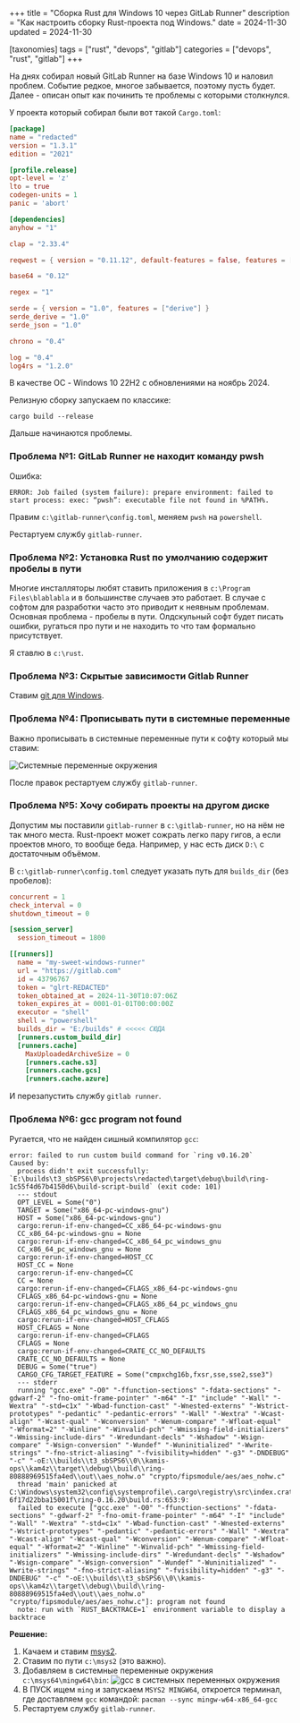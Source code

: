 +++
title = "Сборка Rust для Windows 10 через GitLab Runner"
description = "Как настроить сборку Rust-проекта под Windows."
date = 2024-11-30
updated = 2024-11-30

[taxonomies]
tags = ["rust", "devops", "gitlab"]
categories = ["devops", "rust", "gitlab"]
+++

На днях собирал новый GitLab Runner на базе Windows 10 и наловил проблем. Событие редкое, многое забывается, поэтому пусть будет.
Далее - описан опыт как починить те проблемы с которыми столкнулся.

У проекта который собирал были вот такой `Cargo.toml`:

```toml
[package]
name = "redacted"
version = "1.3.1"
edition = "2021"

[profile.release]
opt-level = 'z'
lto = true
codegen-units = 1
panic = 'abort'

[dependencies]
anyhow = "1"

clap = "2.33.4"

reqwest = { version = "0.11.12", default-features = false, features = ["blocking", "json", "rustls-tls"] }

base64 = "0.12"

regex = "1"

serde = { version = "1.0", features = ["derive"] }
serde_derive = "1.0"
serde_json = "1.0"

chrono = "0.4"

log = "0.4"
log4rs = "1.2.0"
```

В качестве ОС - Windows 10 22H2 с обновлениями на ноябрь 2024.

Релизную сборку запускаем по классике:

```shell
cargo build --release
```

Дальше начинаются проблемы.

### Проблема №1: GitLab Runner не находит команду pwsh

Ошибка:

```shell
ERROR: Job failed (system failure): prepare environment: failed to start process: exec: “pwsh”: executable file not found in %PATH%.
```

Правим `c:\gitlab-runner\config.toml`, меняем `pwsh` на `powershell`.

Рестартуем службу `gitlab-runner`.


### Проблема №2: Установка Rust по умолчанию содержит пробелы в пути

Многие инсталляторы любят ставить приложения в `c:\Program Files\blablabla` и в большинстве случаев это работает.
В случае с софтом для разработки часто это приводит к неявным проблемам. Основная проблема - пробелы в пути.
Олдскульный софт будет писать ошибки, ругаться про пути и не находить то что там формально присутствует.

Я ставлю в `c:\rust`.

### Проблема №3: Скрытые зависимости Gitlab Runner

Ставим [git для Windows](https://git-scm.com/downloads/win).

### Проблема №4: Прописывать пути в системные переменные

Важно прописывать в системные переменные пути к софту который мы ставим:

![Системные переменные окружения](/images/rust/rust-gcc-windows.png "Системные переменные окружения")

После правок рестартуем службу `gitlab-runner`.

### Проблема №5: Хочу собирать проекты на другом диске

Допустим мы поставили `gitlab-runner` в `c:\gitlab-runner`, но на нём не так много места. Rust-проект может сожрать легко пару гигов, а если проектов много, то вообще беда.
Например, у нас есть диск `D:\` с достаточным объёмом.

В `c:\gitlab-runner\config.toml` следует указать путь для `builds_dir` (без пробелов):

```toml
concurrent = 1
check_interval = 0
shutdown_timeout = 0

[session_server]
  session_timeout = 1800

[[runners]]
  name = "my-sweet-windows-runner"
  url = "https://gitlab.com"
  id = 43796767
  token = "glrt-REDACTED"
  token_obtained_at = 2024-11-30T10:07:06Z
  token_expires_at = 0001-01-01T00:00:00Z
  executor = "shell"
  shell = "powershell"
  builds_dir = "E:/builds" # <<<<< СЮДА
  [runners.custom_build_dir]
  [runners.cache]
    MaxUploadedArchiveSize = 0
    [runners.cache.s3]
    [runners.cache.gcs]
    [runners.cache.azure]
```

И перезапустить службу `gitlab runner`.

### Проблема №6: gcc program not found

Ругается, что не найден сишный компилятор `gcc`:

```shell
error: failed to run custom build command for `ring v0.16.20`
Caused by:
  process didn't exit successfully: `E:\builds\t3_sbSPS6\0\projects\redacted\target\debug\build\ring-1c55f4d67b4150d6\build-script-build` (exit code: 101)
  --- stdout
  OPT_LEVEL = Some("0")
  TARGET = Some("x86_64-pc-windows-gnu")
  HOST = Some("x86_64-pc-windows-gnu")
  cargo:rerun-if-env-changed=CC_x86_64-pc-windows-gnu
  CC_x86_64-pc-windows-gnu = None
  cargo:rerun-if-env-changed=CC_x86_64_pc_windows_gnu
  CC_x86_64_pc_windows_gnu = None
  cargo:rerun-if-env-changed=HOST_CC
  HOST_CC = None
  cargo:rerun-if-env-changed=CC
  CC = None
  cargo:rerun-if-env-changed=CFLAGS_x86_64-pc-windows-gnu
  CFLAGS_x86_64-pc-windows-gnu = None
  cargo:rerun-if-env-changed=CFLAGS_x86_64_pc_windows_gnu
  CFLAGS_x86_64_pc_windows_gnu = None
  cargo:rerun-if-env-changed=HOST_CFLAGS
  HOST_CFLAGS = None
  cargo:rerun-if-env-changed=CFLAGS
  CFLAGS = None
  cargo:rerun-if-env-changed=CRATE_CC_NO_DEFAULTS
  CRATE_CC_NO_DEFAULTS = None
  DEBUG = Some("true")
  CARGO_CFG_TARGET_FEATURE = Some("cmpxchg16b,fxsr,sse,sse2,sse3")
  --- stderr
  running "gcc.exe" "-O0" "-ffunction-sections" "-fdata-sections" "-gdwarf-2" "-fno-omit-frame-pointer" "-m64" "-I" "include" "-Wall" "-Wextra" "-std=c1x" "-Wbad-function-cast" "-Wnested-externs" "-Wstrict-prototypes" "-pedantic" "-pedantic-errors" "-Wall" "-Wextra" "-Wcast-align" "-Wcast-qual" "-Wconversion" "-Wenum-compare" "-Wfloat-equal" "-Wformat=2" "-Winline" "-Winvalid-pch" "-Wmissing-field-initializers" "-Wmissing-include-dirs" "-Wredundant-decls" "-Wshadow" "-Wsign-compare" "-Wsign-conversion" "-Wundef" "-Wuninitialized" "-Wwrite-strings" "-fno-strict-aliasing" "-fvisibility=hidden" "-g3" "-DNDEBUG" "-c" "-oE:\\builds\\t3_sbSPS6\\0\\kamis-ops\\kam4z\\target\\debug\\build\\ring-80888969515fa4ed\\out\\aes_nohw.o" "crypto/fipsmodule/aes/aes_nohw.c"
  thread 'main' panicked at C:\Windows\system32\config\systemprofile\.cargo\registry\src\index.crates.io-6f17d22bba15001f\ring-0.16.20\build.rs:653:9:
  failed to execute ["gcc.exe" "-O0" "-ffunction-sections" "-fdata-sections" "-gdwarf-2" "-fno-omit-frame-pointer" "-m64" "-I" "include" "-Wall" "-Wextra" "-std=c1x" "-Wbad-function-cast" "-Wnested-externs" "-Wstrict-prototypes" "-pedantic" "-pedantic-errors" "-Wall" "-Wextra" "-Wcast-align" "-Wcast-qual" "-Wconversion" "-Wenum-compare" "-Wfloat-equal" "-Wformat=2" "-Winline" "-Winvalid-pch" "-Wmissing-field-initializers" "-Wmissing-include-dirs" "-Wredundant-decls" "-Wshadow" "-Wsign-compare" "-Wsign-conversion" "-Wundef" "-Wuninitialized" "-Wwrite-strings" "-fno-strict-aliasing" "-fvisibility=hidden" "-g3" "-DNDEBUG" "-c" "-oE:\\builds\\t3_sbSPS6\\0\\kamis-ops\\kam4z\\target\\debug\\build\\ring-80888969515fa4ed\\out\\aes_nohw.o" "crypto/fipsmodule/aes/aes_nohw.c"]: program not found
  note: run with `RUST_BACKTRACE=1` environment variable to display a backtrace
```

**Решение:**

1. Качаем и ставим [msys2](https://www.msys2.org/#installation).
2. Ставим по пути `c:\msys2` (это важно).
3. Добавляем в системные переменные окружения `c:\msys64\mingw64\bin`:
  ![gcc в системных переменных окружения](/images/rust/rust-gcc-windows.png "gcc в системных переменных окружения")
4. В ПУСК ищем `ming` и запускаем `MSYS2 MINGW64`, откроется терминал, где доставляем `gcc` командой: `pacman --sync mingw-w64-x86_64-gcc`
5. Рестартуем службу `gitlab-runner`.

